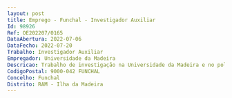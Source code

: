 ```yaml
--- 
layout: post
title: Emprego - Funchal - Investigador Auxiliar
Id: 98926
Ref: OE202207/0165
DataAbertura: 2022-07-06
DataFecho: 2022-07-20
Trabalho: Investigador Auxiliar
Empregador: Universidade da Madeira
Descricao: Trabalho de investigação na Universidade da Madeira e no polo Regional do Instituto Dom Luiz (IDL), na área de física do oceano e da atmosfera, nomeadamente para desenvolver estudos de interação oceano  atmosferarecorrendo a modelação numérica acoplada, que contribuam para o desenvolvimento do domíniotemático de Recursos e Tecnologias do Mar da Estratégia de Especialização Inteligente da RegiãoAutónoma da Madeira.
CodigoPostal: 9000-042 FUNCHAL
Concelho: Funchal
Distrito: RAM - Ilha da Madeira
--- 
```

